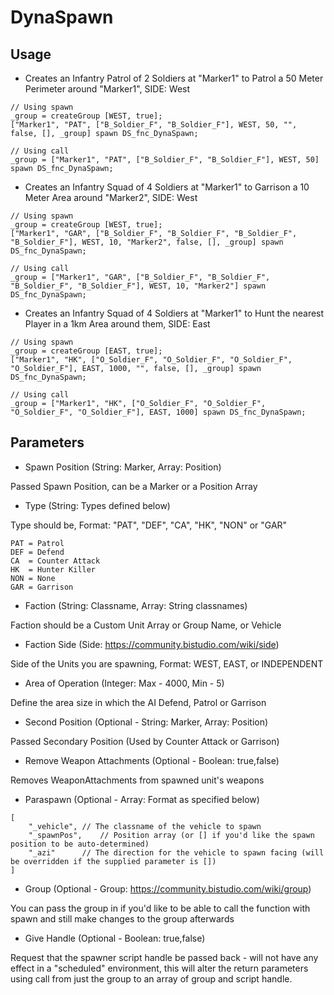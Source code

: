 # DynaSpawn

## Usage
- Creates an Infantry Patrol of 2 Soldiers at "Marker1" to Patrol a 50 Meter Perimeter around "Marker1", SIDE: West
```
// Using spawn
_group = createGroup [WEST, true];
["Marker1", "PAT", ["B_Soldier_F", "B_Soldier_F"], WEST, 50, "", false, [], _group] spawn DS_fnc_DynaSpawn;

// Using call
_group = ["Marker1", "PAT", ["B_Soldier_F", "B_Soldier_F"], WEST, 50] spawn DS_fnc_DynaSpawn;
```

- Creates an Infantry Squad of 4 Soldiers at "Marker1" to Garrison a 10 Meter Area around "Marker2", SIDE: West
```
// Using spawn
_group = createGroup [WEST, true];
["Marker1", "GAR", ["B_Soldier_F", "B_Soldier_F", "B_Soldier_F", "B_Soldier_F"], WEST, 10, "Marker2", false, [], _group] spawn DS_fnc_DynaSpawn;

// Using call
_group = ["Marker1", "GAR", ["B_Soldier_F", "B_Soldier_F", "B_Soldier_F", "B_Soldier_F"], WEST, 10, "Marker2"] spawn DS_fnc_DynaSpawn;
```

- Creates an Infantry Squad of 4 Soldiers at "Marker1" to Hunt the nearest Player in a 1km Area around them, SIDE: East
```
// Using spawn
_group = createGroup [EAST, true];
["Marker1", "HK", ["O_Soldier_F", "O_Soldier_F", "O_Soldier_F", "O_Soldier_F"], EAST, 1000, "", false, [], _group] spawn DS_fnc_DynaSpawn;

// Using call 
_group = ["Marker1", "HK", ["O_Soldier_F", "O_Soldier_F", "O_Soldier_F", "O_Soldier_F"], EAST, 1000] spawn DS_fnc_DynaSpawn;
```

## Parameters
- Spawn Position (String: Marker, Array: Position)

Passed Spawn Position, can be a Marker or a Position Array

- Type (String: Types defined below)

Type should be, Format: "PAT", "DEF", "CA", "HK", "NON" or "GAR"
```
PAT	= Patrol
DEF	= Defend
CA 	= Counter Attack
HK	= Hunter Killer
NON	= None
GAR	= Garrison
```

- Faction (String: Classname, Array: String classnames)

Faction should be a Custom Unit Array or Group Name, or Vehicle

- Faction Side (Side: https://community.bistudio.com/wiki/side)

Side of the Units you are spawning, Format: WEST, EAST, or INDEPENDENT
	
- Area of Operation (Integer: Max - 4000, Min - 5)

Define the area size in which the AI Defend, Patrol or Garrison
	
- Second Position (Optional - String: Marker, Array: Position)

Passed Secondary Position (Used by Counter Attack or Garrison)
	
- Remove Weapon Attachments (Optional - Boolean: true,false)

Removes WeaponAttachments from spawned unit's weapons

- Paraspawn (Optional - Array: Format as specified below)
```
[
	"_vehicle",	// The classname of the vehicle to spawn
	"_spawnPos",	// Position array (or [] if you'd like the spawn position to be auto-determined)
	"_azi"		// The direction for the vehicle to spawn facing (will be overridden if the supplied parameter is [])
]
```

- Group (Optional - Group: https://community.bistudio.com/wiki/group)	

You can pass the group in if you'd like to be able to call the function with spawn and still make changes to the group afterwards

- Give Handle (Optional - Boolean: true,false)

Request that the spawner script handle be passed back - will not have any effect in a "scheduled" environment, this will alter the return parameters using call from just the group to an array of group and script handle.
